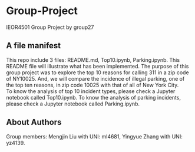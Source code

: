 # Group-Project
IEOR4501 Group Project by group27
## A file manifest
This repo include 3 files: README.md, Top10.ipynb, Parking.ipynb. This README file will illustrate what has been implemented. 
  The purpose of this group project was to explore the top 10 reasons for calling 311 in a zip code of NY10025. And, we will compare the incidence of illegal parking, one of the top ten reasons, in zip code 10025 with that of all of New York City.  
  To know the analysis of top 10 incident types, please check a Jupyter notebook called Top10.ipynb. To know the analysis of parking incidents, please check a Jupyter notebook called Parking.ipynb.
## About Authors
Group members: Mengjin Liu with UNI: ml4681, Yingyue Zhang with UNI: yz4139.
